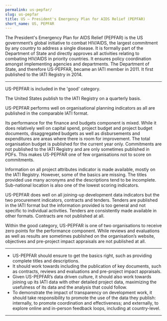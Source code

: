 ```yaml
---
permalink: us-pepfar/
slug: us-pepfar
title: US – President's Emergency Plan for AIDS Relief (PEPFAR)
short_name: US, PEPFAR
---
```


The President's Emergency Plan for AIDS Relief (PEPFAR) is the US government’s global initiative to combat HIV/AIDS, the largest commitment by any country to address a single disease. It is formally part of the Department of State and directly approves all activities relating to combating HIV/AIDS in priority countries. It ensures policy coordination amongst implementing agencies and departments. The Department of State, and therefore US-PEPFAR, became an IATI member in 2011. It first published to the IATI Registry in 2014.

---

US-PEPFAR is included in the 'good' category.

The United States publish to the IATI Registry on a quarterly basis.

US-PEPFAR performs well on organisational planning indicators as all are published in the comparable IATI format.

Its performance for the finance and budgets component is mixed. While it does relatively well on capital spend, project budget and project budget documents, disaggregated budgets as well as disbursements and expenditures are areas where there is room for improvement. The total organisation budget is published for the current year only. Commitments are not published to the IATI Registry and are only sometimes published in PDFs. This makes US-PEPFAR one of few organisations not to score on commitments.

Information on all project attributes indicator is made available, mostly on the IATI Registry. However, some of the basics are missing. The titles provided use many acronyms and the descriptions tend to be incomplete. Sub-national location is also one of the lowest scoring indicators.

US-PEPFAR does well on all joining-up development data indicators but the two procurement indicators, contracts and tenders. Tenders are published in the IATI format but the information provided is too general and not specific to individual activities. Tenders are consistently made available in other formats. Contracts are not published at all.

Within the good category, US-PEPFAR is one of two organisations to receive zero points for the performance component. While reviews and evaluations as well as results are sometimes published on the organisation’s website, objectives and pre-project impact appraisals are not published at all.

---

 * US-PEPFAR should ensure to get the basics right, such as providing complete titles and descriptions.
 * It should work towards including the publication of key documents, such as contracts, reviews and evaluations and pre-project impact appraisals.
 * Given US-PEPFAR’s data driven culture, it should also work towards joining up its IATI data with other detailed project data, maximizing the usefulness of its data and the analysis that could follow.
 * To demonstrate the impact of transparency on development work, it should take responsibility to promote the use of the data they publish: internally, to promote coordination and effectiveness; and externally, to explore online and in-person feedback loops, including at country-level.

---
